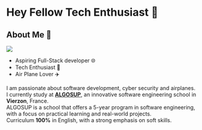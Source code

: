 # Hey Fellow Tech Enthusiast 👋

## About Me 🚀

<img src="https://media.licdn.com/dms/image/D4E22AQE_PCRKAqQsmg/feedshare-shrink_2048_1536/0/1716558595031?e=1720656000&v=beta&t=Pr-1Ot1t-SP2eba9x-NEu1qmb4WA6e5oPyClogvbrvo"
style="max-width: 75%">
</br>

- Aspiring Full-Stack developer 🌐
- Tech Enthusiast 🤖
- Air Plane Lover ✈️

I am passionate about software development, cyber security and airplanes.
I currently study at [**ALGOSUP**](https://algosup.com/en.html), an innovative software engineering school in **Vierzon**, France. \
ALGOSUP is a school that offers a 5-year program in software engineering, with a focus on practical learning and real-world projects. \
Curriculum **100%** in English, with a strong emphasis on soft skills.
